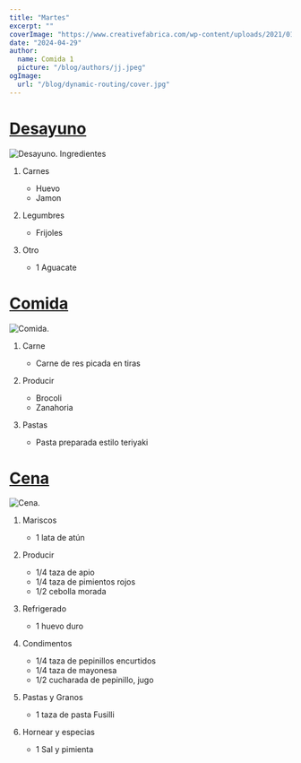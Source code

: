 ```yaml
---
title: "Martes"
excerpt: ""
coverImage: "https://www.creativefabrica.com/wp-content/uploads/2021/01/20/1611185410/Martes-580x386.jpg"
date: "2024-04-29"
author:
  name: Comida 1
  picture: "/blog/authors/jj.jpeg"
ogImage:
  url: "/blog/dynamic-routing/cover.jpg"
---
```

# [Desayuno](https://www.pinterest.com.mx/pin/524247212884058676/)

![Desayuno.](https://i.pinimg.com/564x/e7/04/67/e7046700a7bc17d65565e077653aee5a.jpg)
Ingredientes

1. Carnes
    - Huevo
    - Jamon

2. Legumbres
    - Frijoles

4. Otro
    - 1 Aguacate


# [Comida](https://www.pinterest.com.mx/pin/665547651203697224/)

![Comida.](https://i.pinimg.com/564x/66/ae/e1/66aee1b104f5aa1f15fb4585fd1b4a64.jpg)

1. Carne

    - Carne de res picada en tiras

2. Producir

    - Brocoli
    - Zanahoria

3. Pastas

    - Pasta preparada estilo teriyaki

# [Cena](https://www.pinterest.com.mx/pin/128352658123725144/)

![Cena.](https://i.pinimg.com/564x/dd/19/66/dd1966d7f431770389dc8d62a2e82d61.jpg)

1. Mariscos

    - 1 lata de atún

2. Producir

    - 1/4 taza de apio
    - 1/4 taza de pimientos rojos
    - 1/2 cebolla morada

3. Refrigerado

    - 1 huevo duro

4. Condimentos

    - 1/4 taza de pepinillos encurtidos
    - 1/4 taza de mayonesa
    - 1/2 cucharada de pepinillo, jugo

5. Pastas y Granos

    - 1 taza de pasta Fusilli

6. Hornear y especias

    - 1 Sal y pimienta